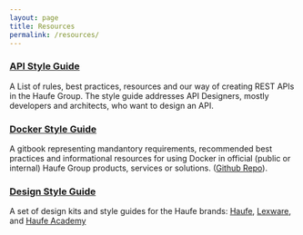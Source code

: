 ```yaml
---
layout: page
title: Resources
permalink: /resources/
---
```


### [API Style Guide](https://github.com/Haufe-Lexware/api-style-guide/blob/master/readme.md)
A List of rules, best practices, resources and our way of creating REST APIs in the Haufe Group. The style guide addresses API Designers, mostly developers and architects, who want to design an API.

### [Docker Style Guide](https://www.gitbook.com/book/haufe-lexware/haufe-group-docker-book-startup-guide)
A gitbook representing mandantory requirements, recommended best practices and informational resources for using Docker in official (public or internal) Haufe Group products, services or solutions. ([Github Repo](https://github.com/Haufe-Lexware/docker-style-guide)).

### [Design Style Guide](http://do.haufe-group.com/goodlooking-haufe/)
A set of design kits and style guides for the Haufe brands: [Haufe](http://do.haufe-group.com/goodlooking-haufe/), [Lexware](http://do.haufe-group.com/goodlooking-lexware/), and [Haufe Academy](http://do.haufe-group.com/goodlooking-haufe-akademie/)
